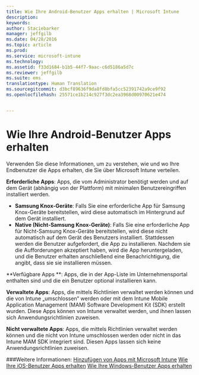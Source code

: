 ```yaml
---
title: Wie Ihre Android-Benutzer Apps erhalten | Microsoft Intune
description: 
keywords: 
author: Staciebarker
manager: jeffgilb
ms.date: 04/28/2016
ms.topic: article
ms.prod: 
ms.service: microsoft-intune
ms.technology: 
ms.assetid: f33d1684-b1b5-44f7-9aac-c6d5186a5d7c
ms.reviewer: jeffgilb
ms.suite: ems
translationtype: Human Translation
ms.sourcegitcommit: d3bcf89636f9da8fd8bfa5cc52391742a9ce9f92
ms.openlocfilehash: 25571ce1b214c927f3dc2ea3968d00970621e474


---
```



# Wie Ihre Android-Benutzer Apps erhalten
Verwenden Sie diese Informationen, um zu verstehen, wie und wo Ihre Endbenutzer die Apps erhalten, die Sie über Microsoft Intune verteilen. 

**Erforderliche Apps**: Apps, die vom Administrator benötigt werden und auf dem Gerät (abhängig von der Plattform) mit minimalen Benutzereingriffen installiert werden.
 
- **Samsung Knox-Geräte**: Falls Sie eine erforderliche App für Samsung Knox-Geräte bereitstellen, wird diese automatisch im Hintergrund auf dem Gerät installiert.
- **Native (Nicht-Samsung Knox-Geräte)**: Falls Sie eine erforderliche App für Nicht-Samsung Knox-Geräte bereitstellen, wird diese nicht automatisch auf dem Gerät des Benutzers installiert. Stattdessen werden die Benutzer aufgefordert, die App zu installieren. Nachdem sie die Aufforderungen akzeptiert haben, wird die App heruntergeladen, und die Benutzer erhalten anschließend eine Benachrichtigung, die angibt, dass sie sie installieren müssen. 

**Verfügbare Apps **: Apps, die in der App-Liste im Unternehmensportal enthalten sind und die ein Benutzer optional installieren kann.

**Verwaltete Apps**: Apps, die mittels Richtlinien verwaltet werden können und die von Intune „umschlossen“ werden oder mit dem Intune Mobile Application Management (MAM) Software Development Kit (SDK) erstellt wurden. Diese Apps können von Intune verwaltet werden, und ihnen lassen sich Anwendungsrichtlinien zuweisen.

**Nicht verwaltete Apps**: Apps, die mittels Richtlinien verwaltet werden können und die nicht von Intune umschlossen werden oder nicht in das Intune MAM SDK integriert sind. Diesen Apps lassen sich keine Anwendungsrichtlinien zuweisen.

###Weitere Informationen:
[Hinzufügen von Apps mit Microsoft Intune](/intune/deploy-use/add-apps)
[Wie Ihre iOS-Benutzer Apps erhalten](how-your-ios-users-get-their-apps.md)
[Wie Ihre Windows-Benutzer Apps erhalten](how-your-windows-users-get-their-apps.md)


<!--HONumber=Jul16_HO1-->


